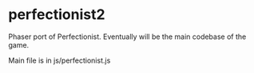 # perfectionist2
Phaser port of Perfectionist. Eventually will be the main codebase of the game.

Main file is in js/perfectionist.js
